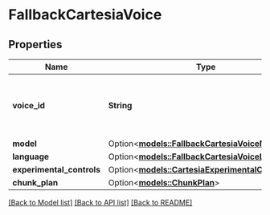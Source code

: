 # FallbackCartesiaVoice

## Properties

Name | Type | Description | Notes
------------ | ------------- | ------------- | -------------
**voice_id** | **String** | The ID of the particular voice you want to use. | 
**model** | Option<[**models::FallbackCartesiaVoiceModel**](FallbackCartesiaVoiceModel.md)> |  | [optional]
**language** | Option<[**models::FallbackCartesiaVoiceLanguage**](FallbackCartesiaVoiceLanguage.md)> |  | [optional]
**experimental_controls** | Option<[**models::CartesiaExperimentalControls**](CartesiaExperimentalControls.md)> |  | [optional]
**chunk_plan** | Option<[**models::ChunkPlan**](ChunkPlan.md)> |  | [optional]

[[Back to Model list]](../README.md#documentation-for-models) [[Back to API list]](../README.md#documentation-for-api-endpoints) [[Back to README]](../README.md)


